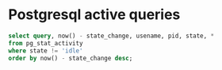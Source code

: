 # Postgresql active queries

```sql
select query, now() - state_change, usename, pid, state, * 
from pg_stat_activity 
where state != 'idle' 
order by now() - state_change desc;
```